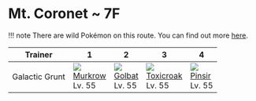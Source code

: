 # Mt. Coronet ~ 7F

!!! note
    There are wild Pokémon on this route. You can find out more [here](/wild_pokemon/mt_coronet__7f/).


Trainer        | 1                                   | 2                                   | 3                                   | 4                                   
---            | ---                                 | ---                                 | ---                                 | ---                                 
Galactic Grunt | ![][198]<br> [Murkrow]<br> Lv. 55   | ![][042]<br> [Golbat]<br> Lv. 55    | ![][454]<br> [Toxicroak]<br> Lv. 55 | ![][127]<br> [Pinsir]<br> Lv. 55    


[Golbat]: /pokemon_changes/042/
[Pinsir]: /pokemon_changes/127/
[Murkrow]: /pokemon_changes/198/
[Toxicroak]: /pokemon_changes/454/
[042]: /img/pokemon/042.png
[127]: /img/pokemon/127.png
[198]: /img/pokemon/198.png
[454]: /img/pokemon/454.png
